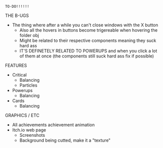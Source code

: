 <!-- ================ -->
	TO-DO!!!!!!
<!-- ================ -->

THE B-UGS
<!-- for the life of me i couldn't fix this im sorry -->
- The thing where after a while you can't close windows with the X button
	* Also all the hovers in buttons become trigereable when hovering the folder obj
	* Might be related to their respective components meaning they suck hard ass
	* IT'S DEFINETELY RELATED TO POWERUPS and when you click a lot of them at once (the components still suck hard ass fix if possible)

FEATURES
- Critical
	* Balancing
	* Particles
- Powerups
	* Balancing
- Cards
	* Balancing

GRAPHICS / ETC
- All achievements achievement animation
- Itch.io web page
	* Screenshots
	* Background being cutted, make it a "texture"